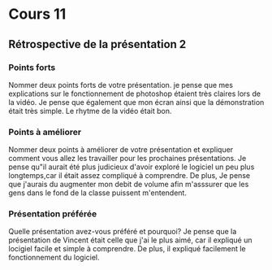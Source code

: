 # Cours 11
## Rétrospective de la présentation 2

### Points forts
Nommer deux points forts de votre présentation. 
je pense que mes explications sur le fonctionnement de photoshop étaient très claires lors de la vidéo. Je pense que également que mon écran ainsi que la démonstration était très simple. Le rhytme de la vidéo était bon.
### Points à améliorer
Nommer deux points à améliorer de votre présentation et expliquer comment vous allez les travailler pour les prochaines présentations. 
Je pense qu"il aurait été plus judicieux d'avoir exploré le logiciel un peu plus longtemps,car il était assez compliqué à comprendre.
De plus, Je pense que j'aurais du augmenter mon debit de volume afin m'asssurer que les gens dans le fond de la classe puissent m'entendent.
### Présentation préférée
Quelle présentation avez-vous préféré et pourquoi? 
Je pense que la présentation de Vincent était celle que j'ai le plus aimé, car il expliqué un locigiel facile et simple à comprendre. De plus, il expliqué facilement le fonctionnement du logiciel.
